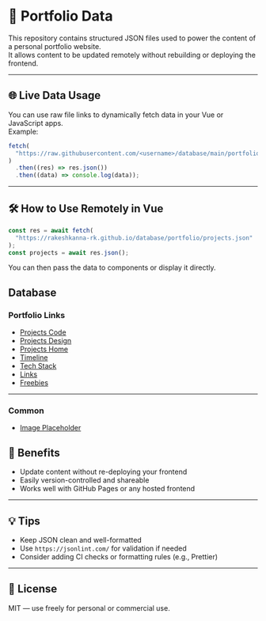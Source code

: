 # 📁 Portfolio Data

This repository contains structured JSON files used to power the content of a personal portfolio website.  
It allows content to be updated remotely without rebuilding or deploying the frontend.

---

## 🌐 Live Data Usage

You can use raw file links to dynamically fetch data in your Vue or JavaScript apps.  
Example:

```js
fetch(
  "https://raw.githubusercontent.com/<username>/database/main/portfolio/headLines.json"
)
  .then((res) => res.json())
  .then((data) => console.log(data));
```

---

## 🛠 How to Use Remotely in Vue

```js
const res = await fetch(
  "https://rakeshkanna-rk.github.io/database/portfolio/projects.json"
);
const projects = await res.json();
```

You can then pass the data to components or display it directly.

## Database

### Portfolio Links

- [Projects Code](https://rakeshkanna-rk.github.io/database/portfolio/codeProjects.json)
- [Projects Design](https://rakeshkanna-rk.github.io/database/portfolio/designProjects.json)
- [Projects Home](https://rakeshkanna-rk.github.io/database/portfolio/homeProjects.json)
- [Timeline](https://rakeshkanna-rk.github.io/database/portfolio/timeline.json)
- [Tech Stack](https://rakeshkanna-rk.github.io/database/portfolio/TechStack.json)
- [Links](https://rakeshkanna-rk.github.io/database/portfolio/links.json)
- [Freebies](https://rakeshkanna-rk.github.io/database/portfolio/freebies.json)

---

### Common

- [Image Placeholder](https://rakeshkanna-rk.github.io/database/portfolio/img/img_placeholder.png)

## 🔄 Benefits

- Update content without re-deploying your frontend
- Easily version-controlled and shareable
- Works well with GitHub Pages or any hosted frontend

---

## 💡 Tips

- Keep JSON clean and well-formatted
- Use `https://jsonlint.com/` for validation if needed
- Consider adding CI checks or formatting rules (e.g., Prettier)

---

## 📜 License

MIT — use freely for personal or commercial use.

```

```
